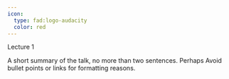 ```yaml
---
icon: 
  type: fad:logo-audacity
  color: red
---
```


Lecture 1

A short summary of the talk, no more than two sentences. Perhaps Avoid bullet points or links for formatting reasons.

<Icon icon="fad:logo-audacity" />